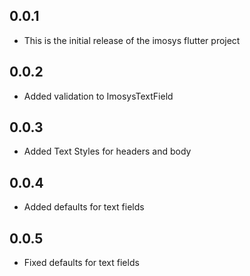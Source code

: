 ## 0.0.1

* This is the initial release of the imosys flutter project

## 0.0.2

* Added validation to ImosysTextField

## 0.0.3

* Added Text Styles for headers and body

## 0.0.4

* Added defaults for text fields

## 0.0.5

* Fixed defaults for text fields
